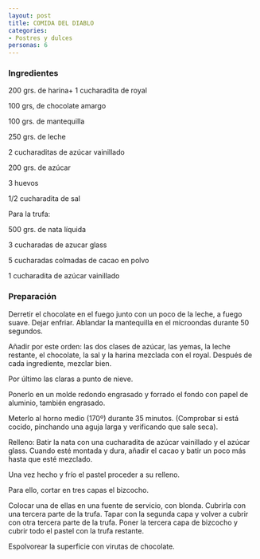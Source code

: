 ```yaml
---
layout: post
title: COMIDA DEL DIABLO
categories:
- Postres y dulces
personas: 6 
---
```

<h3>Ingredientes</h3>
200 grs. de harina+ 1 cucharadita de royal

100 grs, de chocolate amargo

100 grs. de mantequilla

250 grs. de leche

2 cucharaditas de azúcar vainillado

200 grs. de azúcar

3 huevos

1/2 cucharadita de sal

Para la trufa:

500 grs. de nata líquida

3 cucharadas de azucar glass

5 cucharadas colmadas de cacao en polvo

1 cucharadita de azúcar vainillado

<h3>Preparación</h3>
Derretir el chocolate en el fuego junto con un poco de la leche, a fuego suave. Dejar enfriar. Ablandar la mantequilla en el microondas durante 50 segundos.

Añadir por este orden: las dos clases de azúcar, las yemas, la leche restante, el chocolate, la sal y la harina mezclada con el royal. Después de cada ingrediente, mezclar bien.

Por último las claras a punto de nieve.

Ponerlo en un molde redondo engrasado y forrado el fondo con papel de aluminio, también engrasado.

Meterlo al horno medio (170&ordm;) durante 35 minutos. (Comprobar si está cocido, pinchando una aguja larga y verificando que sale seca).

Relleno: Batir la nata con una cucharadita de azúcar vainillado y el azúcar glass. Cuando esté montada y dura, añadir el cacao y batir un poco más hasta que esté mezclado.

Una vez hecho y frío el pastel proceder a su relleno.

Para ello, cortar en tres capas el bizcocho.

Colocar una de ellas en una fuente de servicio, con blonda. Cubrirla con una tercera parte de la trufa. Tapar con la segunda capa y volver a cubrir con otra tercera parte de la trufa. Poner la tercera capa de bizcocho y cubrir todo el pastel con la trufa restante.

Espolvorear la superficie con virutas de chocolate.

